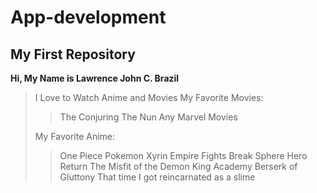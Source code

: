 # App-development
## My First Repository
**Hi, My Name is Lawrence John C. Brazil**
>I Love to Watch Anime and Movies
> My Favorite Movies:
>> The Conjuring
>> The Nun
>> Any Marvel Movies
>>
> My Favorite Anime:
>> One Piece
>> Pokemon
>> Xyrin Empire
>> Fights Break Sphere
>> Hero Return
>> The Misfit of the Demon King Academy
>> Berserk of Gluttony
>> That time I got reincarnated as a slime
